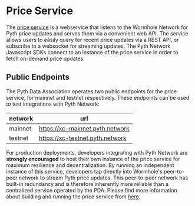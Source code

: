 # Price Service

The [price service][price-service-repo] is a webservice that listens to the Wormhole Network for Pyth price updates and serves them via a convenient web API.
The service allows users to easily query for recent price updates via a REST API, or subscribe to a websocket for streaming updates.
The Pyth Network Javascript SDKs connect to an instance of the price service in order to fetch on-demand price updates.

## Public Endpoints

The Pyth Data Association operates two public endpoints for the price service, for mainnet and testnet respectively.
These endpoints can be used to test integrations with Pyth Network:

| network | url                             |
| ------- | ------------------------------- |
| mainnet | https://xc-mainnet.pyth.network |
| testnet | https://xc-testnet.pyth.network |

For production deployments, developers integrating with Pyth Network are **strongly encouraged** to host their own instance of the price service for maximum resilience and decentralization.
By running an independent instance of this service, developers tap directly into Wormhole's peer-to-peer network to stream Pyth price updates.
This peer-to-peer network has built-in redundancy and is therefore inherently more reliable than a centralized service operated by the PDA.
Please find more information about building and running the price service from [here][price-service-repo].

[price-service-repo]: https://github.com/pyth-network/pyth-crosschain/tree/main/price-service
